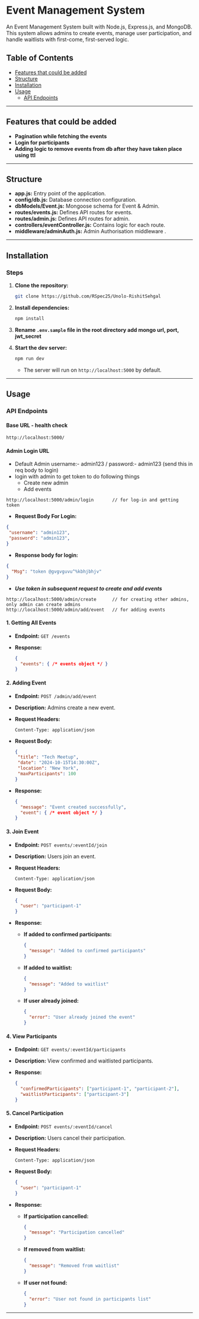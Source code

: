 # Event Management System

An Event Management System built with Node.js, Express.js, and MongoDB. This system allows admins to create events, manage user participation, and handle waitlists with first-come, first-served logic.

## Table of Contents

- [Features that could be added](#features-that-could-be-added)
- [Structure](#structure)
- [Installation](#installation)
- [Usage](#usage)
  - [API Endpoints](#api-endpoints)

---

## Features that could be added

- **Pagination while fetching the events**
- **Login for participants**
- **Adding logic to remove events from db after they have taken place using ttl** 

---

## Structure

- **app.js:** Entry point of the application.
- **config/db.js:** Database connection configuration.
- **dbModels/Event.js:** Mongoose schema for Event & Admin.
- **routes/events.js:** Defines API routes for events.
- **routes/admin.js:** Defines API routes for admin.
- **controllers/eventController.js:** Contains logic for each route.
- **middleware/adminAuth.js:** Admin Authorisation middleware .

---

## Installation

### Steps

1. **Clone the repository:**

   ```bash
   git clone https://github.com/RSpec25/Unolo-RishitSehgal
   ```

2. **Install dependencies:**

   ```bash
   npm install
   ```

3. **Rename `.env.sample` file in the root directory add mongo url, port, jwt_secret**

4. **Start the dev server:**

   ```bash
   npm run dev
   ```

   - The server will run on `http://localhost:5000` by default.

---

## Usage

### API Endpoints

#### Base URL - health check

```
http://localhost:5000/
```

#### Admin Login URL
  - Default Admin username:- admin123 / password:- admin123 (send this in req body to login)
  - login with admin to get token to do following things
    - Create new admin
    - Add events
```
http://localhost:5000/admin/login       // for log-in and getting token

```
  - **Request Body For Login:**

  ```json
  {
   "username": "admin123",
   "password": "admin123",
  }
  ```
  - **Response body for login:**

  ```json
  {
    "Msg": "token @gvgvguvu^%kbhjbhjv"
  }
  ```
  - ***Use token in subsequent request to create and add events***
```
http://localhost:5000/admin/create      // for creating other admins, only admin can create admins
http://localhost:5000/admin/add/event   // for adding events
```

#### 1. Getting All Events

- **Endpoint:** `GET /events`
- **Response:**

  ```json
  {
    "events": { /* events object */ }
  }
  ```

#### 2. Adding Event

- **Endpoint:** `POST /admin/add/event`
- **Description:** Admins create a new event.
- **Request Headers:**

  ```http
  Content-Type: application/json
  ```

- **Request Body:**

  ```json
  {
   "title": "Tech Meetup",
   "date": "2024-10-15T14:30:00Z",
   "location": "New York",
   "maxParticipants": 100
  }
  ```

- **Response:**

  ```json
  {
    "message": "Event created successfully",
    "event": { /* event object */ }
  }
  ```

#### 3. Join Event

- **Endpoint:** `POST events/:eventId/join`
- **Description:** Users join an event.
- **Request Headers:**

  ```http
  Content-Type: application/json
  ```

- **Request Body:**

  ```json
  {
    "user": "participant-1"
  }
  ```

- **Response:**

  - **If added to confirmed participants:**

    ```json
    {
      "message": "Added to confirmed participants"
    }
    ```

  - **If added to waitlist:**

    ```json
    {
      "message": "Added to waitlist"
    }
    ```

  - **If user already joined:**

    ```json
    {
      "error": "User already joined the event"
    }
    ```

#### 4. View Participants

- **Endpoint:** `GET events/:eventId/participants`
- **Description:** View confirmed and waitlisted participants.
- **Response:**

  ```json
  {
    "confirmedParticipants": ["participant-1", "participant-2"],
    "waitlistParticipants": ["participant-3"]
  }
  ```

#### 5. Cancel Participation

- **Endpoint:** `POST events/:eventId/cancel`
- **Description:** Users cancel their participation.
- **Request Headers:**

  ```http
  Content-Type: application/json
  ```

- **Request Body:**

  ```json
  {
    "user": "participant-1"
  }
  ```

- **Response:**

  - **If participation cancelled:**

    ```json
    {
      "message": "Participation cancelled"
    }
    ```

  - **If removed from waitlist:**

    ```json
    {
      "message": "Removed from waitlist"
    }
    ```

  - **If user not found:**

    ```json
    {
      "error": "User not found in participants list"
    }
    ```

---